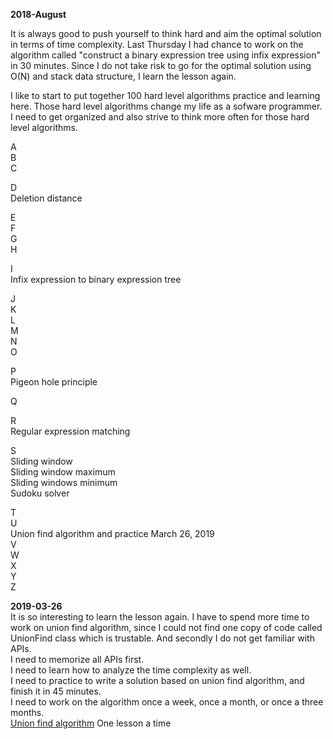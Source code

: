 **2018-August**<br>

It is always good to push yourself to think hard and aim the optimal solution in terms of time complexity. Last Thursday I had chance to work on the algorithm called "construct a binary expression tree using infix expression" in 30 minutes. Since I do not take risk to go for the optimal solution using O(N) and stack data structure, I learn the lesson again. 

I like to start to put together 100 hard level algorithms practice and learning here. Those hard level algorithms change my life as a sofware programmer. I need to get organized and also strive to think more often for those hard level algorithms. 

A<br>
B<br>
C<br>

D<br>
Deletion distance

E<br>
F<br>
G<br>
H<br>

I <br>
Infix expression to binary expression tree

J<br>
K<br>
L<br>
M<br>
N<br>
O<br>

P<br>
Pigeon hole principle

Q<br>

R<br>
Regular expression matching

S<br>
Sliding window<br>
Sliding window maximum<br>
Sliding windows minimum<br>
Sudoku solver<br>

T<br>
U<br>
Union find algorithm and practice March 26, 2019 <br>
V<br>
W<br>
X<br>
Y<br>
Z<br>

**2019-03-26**<br>
It is so interesting to learn the lesson again. I have to spend more time to work on union find algorithm, since I could not find one copy of code called UnionFind class which is trustable. And secondly I do not get familiar with APIs. <br>
I need to memorize all APIs first. <br>
I need to learn how to analyze the time complexity as well. <br>
I need to practice to write a solution based on union find algorithm, and finish it in 45 minutes. <br>
I need to work on the algorithm once a week, once a month, or once a three months. <br>
[Union find algorithm](https://github.com/jianminchen/100-hard-level-algorithms-2018-summer-campaign/tree/master/union%20join%20algorithm/2019-03-26) One lesson a time<br>
